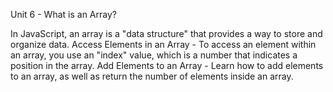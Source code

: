 Unit 6 - What is an Array?

In JavaScript, an array is a "data structure" that provides a way to store and organize data.
Access Elements in an Array - To access an element within an array, you use an "index" value, which is a number that indicates a position in the array.
Add Elements to an Array - Learn how to add elements to an array, as well as return the number of elements inside an array.
